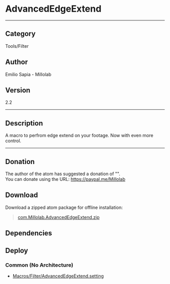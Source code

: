# AdvancedEdgeExtend
___

## Category
Tools/Filter

## Author
Emilio Sapia - Millolab

## Version
2.2

___

## Description
<p>A macro to perfrom edge extend on your footage. Now with even more control.</p>



___

## Donation
The author of the atom has suggested a donation of "".  
You can donate using the URL: <a href="https://paypal.me/Millolab">https://paypal.me/Millolab</a>
## Download

Download a zipped atom package for offline installation:
> [com.Millolab.AdvancedEdgeExtend.zip](https://gitlab.com/WeSuckLess/Reactor/-/archive/master/Reactor-master.zip?path=Atoms/com.Millolab.AdvancedEdgeExtend)  

## Dependencies

## Deploy

### Common (No Architecture)

<ul>
<li><a href="https://gitlab.com/WeSuckLess/Reactor/-/blob/master/Atoms/com.Millolab.AdvancedEdgeExtend/Macros/Filter/AdvancedEdgeExtend.setting?ref_type=heads">Macros/Filter/AdvancedEdgeExtend.setting</a></li>
</ul>
